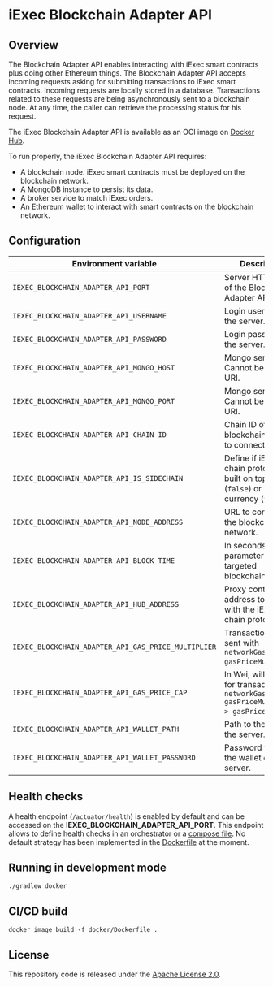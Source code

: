 # iExec Blockchain Adapter API

## Overview

The Blockchain Adapter API enables interacting with iExec smart contracts plus doing other Ethereum things.
The Blockchain Adapter API accepts incoming requests asking for submitting transactions to iExec smart contracts.
Incoming requests are locally stored in a database.
Transactions related to these requests are being asynchronously sent to a blockchain node.
At any time, the caller can retrieve the processing status for his request.

The iExec Blockchain Adapter API is available as an OCI image on [Docker Hub](https://hub.docker.com/r/iexechub/iexec-blockchain-adapter-api/tags).

To run properly, the iExec Blockchain Adapter API requires:
* A blockchain node. iExec smart contracts must be deployed on the blockchain network.
* A MongoDB instance to persist its data.
* A broker service to match iExec orders.
* An Ethereum wallet to interact with smart contracts on the blockchain network.

## Configuration

| Environment variable | Description | Type | Default value |
| --- | --- | --- | --- |
| `IEXEC_BLOCKCHAIN_ADAPTER_API_PORT` | Server HTTP port of the Blockchain Adapter API. | Positive integer | `13010` |
| `IEXEC_BLOCKCHAIN_ADAPTER_API_USERNAME` | Login username of the server. | String | `admin` |
| `IEXEC_BLOCKCHAIN_ADAPTER_API_PASSWORD` | Login password of the server. | String | `whatever` |
| `IEXEC_BLOCKCHAIN_ADAPTER_API_MONGO_HOST` | Mongo server host. Cannot be set with URI. | String | `localhost` |
| `IEXEC_BLOCKCHAIN_ADAPTER_API_MONGO_PORT` | Mongo server port. Cannot be set with URI. | Positive integer | `13012` |
| `IEXEC_BLOCKCHAIN_ADAPTER_API_CHAIN_ID` | Chain ID of the blockchain network to connect. | Positive integer | `134` |
| `IEXEC_BLOCKCHAIN_ADAPTER_API_IS_SIDECHAIN` | Define if iExec on-chain protocol is built on top of token (`false`) or native currency (`true`). | Boolean | `true` |
| `IEXEC_BLOCKCHAIN_ADAPTER_API_NODE_ADDRESS` | URL to connect to the blockchain network. | URL | `https://bellecour.iex.ec` |
| `IEXEC_BLOCKCHAIN_ADAPTER_API_BLOCK_TIME` | In seconds, parameter of the targeted blockchain. | Positive integer | `5` |
| `IEXEC_BLOCKCHAIN_ADAPTER_API_HUB_ADDRESS` | Proxy contract address to interact with the iExec on-chain protocol. | Ethereum Address | `0x3eca1B216A7DF1C7689aEb259fFB83ADFB894E7f` |
| `IEXEC_BLOCKCHAIN_ADAPTER_API_GAS_PRICE_MULTIPLIER` | Transactions will be sent with `networkGasPrice * gasPriceMultiplier`. | Float | `1.0` |
| `IEXEC_BLOCKCHAIN_ADAPTER_API_GAS_PRICE_CAP` | In Wei, will be used for transactions if `networkGasPrice * gasPriceMultiplier > gasPriceCap`. | Positive integer | `22000000000` |
| `IEXEC_BLOCKCHAIN_ADAPTER_API_WALLET_PATH` | Path to the wallet of the server. | String | `src/main/resources/wallet.json` |
| `IEXEC_BLOCKCHAIN_ADAPTER_API_WALLET_PASSWORD` | Password to unlock the wallet of the server. | String | `whatever` |

## Health checks

A health endpoint (`/actuator/health`) is enabled by default and can be accessed on the **IEXEC_BLOCKCHAIN_ADAPTER_API_PORT**.
This endpoint allows to define health checks in an orchestrator or a [compose file](https://github.com/compose-spec/compose-spec/blob/master/spec.md#healthcheck).
No default strategy has been implemented in the [Dockerfile](docker/Dockerfile) at the moment.

## Running in development mode

`./gradlew docker`

## CI/CD build

`docker image build -f docker/Dockerfile .`

## License

This repository code is released under the [Apache License 2.0](LICENSE).
